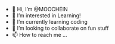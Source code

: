 - 👋 Hi, I’m @MOOCHEIN
- 👀 I’m interested in Learning!
- 🌱 I’m currently learning coding
- 💞️ I’m looking to collaborate on fun stuff
- 📫 How to reach me ...

<!---
MOOCHEIN/MOOCHEIN is a ✨ special ✨ repository because its `README.md` (this file) appears on your GitHub profile.
You can click the Preview link to take a look at your changes.
--->
